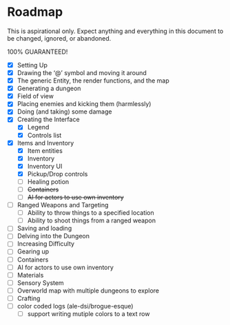 # Roadmap

This is aspirational only. Expect anything and everything in this document to be changed, ignored, or abandoned.

100% GUARANTEED!

- [x] Setting Up
- [x] Drawing the ‘@’ symbol and moving it around
- [x] The generic Entity, the render functions, and the map
- [x] Generating a dungeon
- [x] Field of view
- [x] Placing enemies and kicking them (harmlessly)
- [x] Doing (and taking) some damage
- [x] Creating the Interface
  - [x] Legend
  - [x] Controls list
- [x] Items and Inventory
  - [x] Item entities
  - [x] Inventory
  - [x] Inventory UI
  - [x] Pickup/Drop controls
  - [ ] Healing potion
  - [ ] ~~Containers~~
  - [ ] ~~AI for actors to use own inventory~~
- [ ] Ranged Weapons and Targeting
  - [ ] Ability to throw things to a specified location
  - [ ] Ability to shoot things from a ranged weapon
- [ ] Saving and loading
- [ ] Delving into the Dungeon
- [ ] Increasing Difficulty
- [ ] Gearing up
- [ ] Containers
- [ ] AI for actors to use own inventory
- [ ] Materials
- [ ] Sensory System
- [ ] Overworld map with multiple dungeons to explore
- [ ] Crafting
- [ ] color coded logs (ale-dsi/brogue-esque)
  - [ ] support writing mutiple colors to a text row
